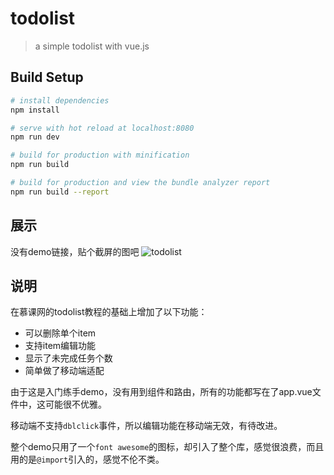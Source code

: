 # todolist

> a simple todolist with vue.js

## Build Setup

``` bash
# install dependencies
npm install

# serve with hot reload at localhost:8080
npm run dev

# build for production with minification
npm run build

# build for production and view the bundle analyzer report
npm run build --report
```

## 展示

没有demo链接，贴个截屏的图吧
![todolist]('http://oluuc63f6.bkt.clouddn.com/todolist.gif')

## 说明

在慕课网的todolist教程的基础上增加了以下功能：

- 可以删除单个item
- 支持item编辑功能
- 显示了未完成任务个数
- 简单做了移动端适配

由于这是入门练手demo，没有用到组件和路由，所有的功能都写在了app.vue文件中，这可能很不优雅。

移动端不支持`dblclick`事件，所以编辑功能在移动端无效，有待改进。

整个demo只用了一个`font awesome`的图标，却引入了整个库，感觉很浪费，而且用的是`@import`引入的，感觉不伦不类。

